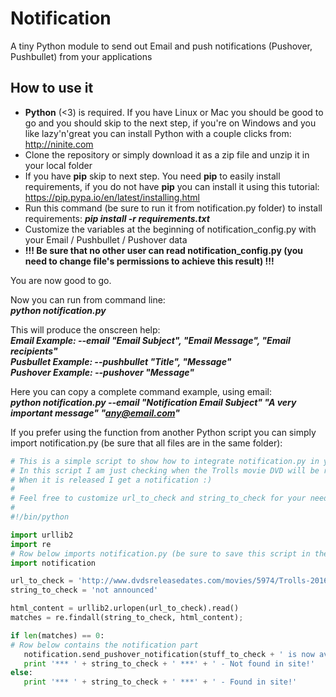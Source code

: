 # Notification
A tiny Python module to send out Email and push notifications (Pushover, Pushbullet) from your applications

## How to use it
* **Python** (<3) is required. If you have Linux or Mac you should be good to go and you should skip to the next step, if you're on Windows and you like lazy'n'great you can install Python with a couple clicks from: http://ninite.com
* Clone the repository or simply download it as a zip file and unzip it in your local folder
* If you have **pip** skip to next step. You need **pip** to easily install requirements, if you do not have **pip** you can install it using this tutorial: https://pip.pypa.io/en/latest/installing.html 
* Run this command (be sure to run it from notification.py folder) to install requirements: ***pip install -r requirements.txt***
* Customize the variables at the beginning of notification_config.py with your Email / Pushbullet / Pushover data
* **!!! Be sure that no other user can read notification_config.py (you need to change file's permissions to achieve this result) !!!**

You are now good to go.

Now you can run from command line:    
***python notification.py***

This will produce the onscreen help:  
***Email Example:     --email "Email Subject", "Email Message", "Email recipients"***  
***Pusbullet Example: --pushbullet "Title", "Message"***  
***Pushover Example:  --pushover "Message"***  
  
Here you can copy a complete command example, using email:  
***python notification.py --email "Notification Email Subject" "A very important message" "any@email.com"***  

If you prefer using the function from another Python script you can simply import notification.py (be sure that all files are in the same folder):  
```python
# This is a simple script to show how to integrate notification.py in your projects
# In this script I am just checking when the Trolls movie DVD will be released scaping a web page
# When it is released I get a notification :)
#
# Feel free to customize url_to_check and string_to_check for your needs
#
#!/bin/python

import urllib2
import re
# Row below imports notification.py (be sure to save this script in the same folder to make it work)
import notification

url_to_check = 'http://www.dvdsreleasedates.com/movies/5974/Trolls-2016.html'
string_to_check = 'not announced'

html_content = urllib2.urlopen(url_to_check).read()
matches = re.findall(string_to_check, html_content);

if len(matches) == 0:
# Row below contains the notification part
   notification.send_pushover_notification(stuff_to_check + ' is now available\n\n<a href="' + url_to_check + '">Get it  now</a>')
   print '*** ' + string_to_check + ' ***' + ' - Not found in site!'
else:
   print '*** ' + string_to_check + ' ***' + ' - Found in site!'

```

